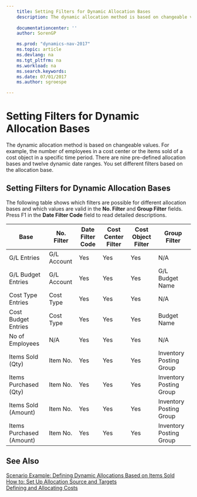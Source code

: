 ```yaml
---
    title: Setting Filters for Dynamic Allocation Bases 
    description: The dynamic allocation method is based on changeable values. For example, the number of employees in a cost center or the items sold of a cost object in a specific time period. There are nine pre-defined allocation bases and twelve dynamic date ranges. You set different filters based on the allocation base.
    
    documentationcenter: ''
    author: SorenGP

    ms.prod: "dynamics-nav-2017"
    ms.topic: article
    ms.devlang: na
    ms.tgt_pltfrm: na
    ms.workload: na
    ms.search.keywords:
    ms.date: 07/01/2017
    ms.author: sgroespe

---
```

# Setting Filters for Dynamic Allocation Bases
The dynamic allocation method is based on changeable values. For example, the number of employees in a cost center or the items sold of a cost object in a specific time period. There are nine pre-defined allocation bases and twelve dynamic date ranges. You set different filters based on the allocation base.  

## Setting Filters for Dynamic Allocation Bases  
 The following table shows which filters are possible for different allocation bases and which values are valid in the **No. Filter** and **Group Filter** fields. Press F1 in the **Date Filter Code** field to read detailed descriptions.  

|**Base**|**No. Filter**|**Date Filter Code**|**Cost Center Filter**|**Cost Object Filter**|**Group Filter**|  
|--------------|----------------------------------------|----------------------------------------------|------------------------------------------------|------------------------------------------------|------------------------------------------|  
|G/L Entries|G/L Account|Yes|Yes|Yes|N/A|  
|G/L Budget Entries|G/L Account|Yes|Yes|Yes|G/L Budget Name|  
|Cost Type Entries|Cost Type|Yes|Yes|Yes|N/A|  
|Cost Budget Entries|Cost Type|Yes|Yes|Yes|Budget Name|  
|No of Employees|N/A|Yes|Yes|Yes|N/A|  
|Items Sold (Qty)|Item No.|Yes|Yes|Yes|Inventory Posting Group|  
|Items Purchased (Qty)|Item No.|Yes|Yes|Yes|Inventory Posting Group|  
|Items Sold (Amount)|Item No.|Yes|Yes|Yes|Inventory Posting Group|  
|Items Purchased (Amount)|Item No.|Yes|Yes|Yes|Inventory Posting Group|  

## See Also  
 [Scenario Example: Defining Dynamic Allocations Based on Items Sold](finance-scenario-example-defining-dynamic-allocations-based-on-items-sold.md)   
 [How to: Set Up Allocation Source and Targets](finance-how-to-set-up-allocation-source-and-targets.md)   
 [Defining and Allocating Costs](finance-define-and-allocate-costs.md)

